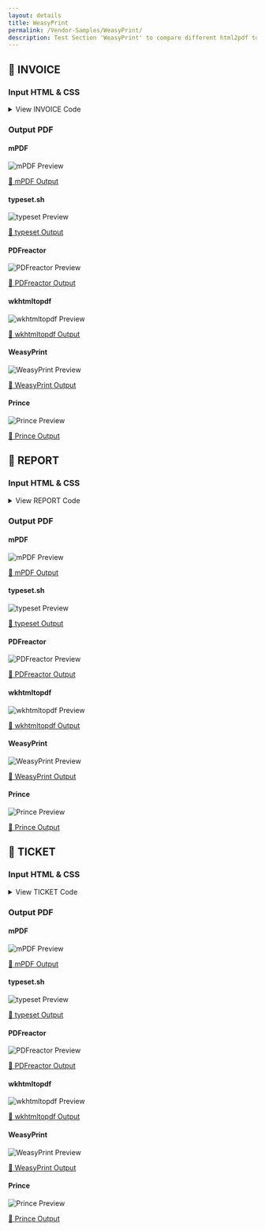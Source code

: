 ```yaml
---
layout: details
title: WeasyPrint
permalink: /Vendor-Samples/WeasyPrint/
description: Test Section 'WeasyPrint' to compare different html2pdf tools.
---
```




## 🔬 INVOICE

### Input HTML & CSS

<details>
    <summary>
        View INVOICE Code
    </summary>
    <pre><code class="hljs xml"><span class="hljs-meta">&lt;!doctype <span class="hljs-meta-keyword">html</span>&gt;</span>
<span class="hljs-comment">&lt;!-- Sample taken from https://github.com/Kozea/WeasyPrint/tree/gh-pages/samples/invoice --&gt;</span>
<span class="hljs-tag">&lt;<span class="hljs-name">html</span>&gt;</span>
  <span class="hljs-tag">&lt;<span class="hljs-name">head</span>&gt;</span>
    <span class="hljs-tag">&lt;<span class="hljs-name">meta</span> <span class="hljs-attr">charset</span>=<span class="hljs-string">"utf-8"</span>&gt;</span>
    <span class="hljs-tag">&lt;<span class="hljs-name">style</span>&gt;</span>
        @charset "UTF-8";
@import url("https://fonts.googleapis.com/css?family=Pacifico|Source+Sans+Pro:400,700");
@page {
  margin: 3cm;
  @bottom-left {
    color: #1ee494;
    font-family: Pacifico;
    content: '♥ Thank you!'; }
  @bottom-right {
    color: #a9a;
    content: 'community@kozea.fr | +33 4 78 84 19 28 | community.kozea.fr';
    font-family: Pacifico;
    font-size: 9pt; } }

html {
  color: #14213d;
  font-family: Source Sans Pro;
  font-size: 11pt;
  line-height: 1.6; }
  html body {
    margin: 0; }
  html h1 {
    color: #1ee494;
    font-family: Pacifico;
    font-size: 40pt;
    margin: 0; }
  html aside {
    display: flex;
    margin: 2em 0 4em; }
    html aside address {
      font-style: normal;
      white-space: pre-line; }
      html aside address#from {
        color: #a9a;
        flex: 1; }
      html aside address#to {
        text-align: right; }
  html dl {
    text-align: right;
    position: absolute;
    right: 0;
    top: 0; }
    html dl dt, html dl dd {
      display: inline;
      margin: 0; }
    html dl dt {
      color: #a9a; }
      html dl dt::before {
        content: '';
        display: block; }
      html dl dt::after {
        content: ':'; }
  html table {
    border-collapse: collapse;
    width: 100%; }
    html table th {
      border-bottom: .2mm solid #a9a;
      color: #a9a;
      font-size: 10pt;
      font-weight: 400;
      padding-bottom: .25cm;
      text-transform: uppercase; }
    html table td {
      padding-top: 7mm; }
      html table td:last-of-type {
        color: #1ee494;
        font-weight: bold;
        text-align: right; }
    html table th, html table td {
      text-align: center; }
      html table th:first-of-type, html table td:first-of-type {
        text-align: left; }
      html table th:last-of-type, html table td:last-of-type {
        text-align: right; }
    html table#total {
      background: #f6f6f6;
      border-color: #f6f6f6;
      border-style: solid;
      border-width: 2cm 3cm;
      bottom: 0;
      font-size: 20pt;
      margin: 0 -3cm;
      position: absolute;
      width: 18cm; }
    <span class="hljs-tag">&lt;/<span class="hljs-name">style</span>&gt;</span>
    <span class="hljs-tag">&lt;<span class="hljs-name">title</span>&gt;</span>Invoice<span class="hljs-tag">&lt;/<span class="hljs-name">title</span>&gt;</span>
    <span class="hljs-tag">&lt;<span class="hljs-name">meta</span> <span class="hljs-attr">name</span>=<span class="hljs-string">"description"</span> <span class="hljs-attr">content</span>=<span class="hljs-string">"Invoice demo sample"</span>&gt;</span>
    <span class="hljs-tag">&lt;<span class="hljs-name">meta</span> <span class="hljs-attr">name</span>=<span class="hljs-string">"author"</span> <span class="hljs-attr">content</span>=<span class="hljs-string">"Kozea"</span>&gt;</span>
  <span class="hljs-tag">&lt;/<span class="hljs-name">head</span>&gt;</span>

  <span class="hljs-tag">&lt;<span class="hljs-name">body</span>&gt;</span>
    <span class="hljs-tag">&lt;<span class="hljs-name">h1</span>&gt;</span>Invoice<span class="hljs-tag">&lt;/<span class="hljs-name">h1</span>&gt;</span>

    <span class="hljs-tag">&lt;<span class="hljs-name">aside</span>&gt;</span>
      <span class="hljs-tag">&lt;<span class="hljs-name">address</span> <span class="hljs-attr">id</span>=<span class="hljs-string">"from"</span>&gt;</span>
        Weasyprint [ by Kozea ]
        107 boulevard de Stalingrad
        69100 Villeurbanne City
        France
      <span class="hljs-tag">&lt;/<span class="hljs-name">address</span>&gt;</span>

      <span class="hljs-tag">&lt;<span class="hljs-name">address</span> <span class="hljs-attr">id</span>=<span class="hljs-string">"to"</span>&gt;</span>
        Our awesome developers
        From all around the world
        Earth
      <span class="hljs-tag">&lt;/<span class="hljs-name">address</span>&gt;</span>
    <span class="hljs-tag">&lt;/<span class="hljs-name">aside</span>&gt;</span>

    <span class="hljs-tag">&lt;<span class="hljs-name">dl</span> <span class="hljs-attr">id</span>=<span class="hljs-string">"informations"</span>&gt;</span>
      <span class="hljs-tag">&lt;<span class="hljs-name">dt</span>&gt;</span>Invoice number<span class="hljs-tag">&lt;/<span class="hljs-name">dt</span>&gt;</span>
      <span class="hljs-tag">&lt;<span class="hljs-name">dd</span>&gt;</span>12345<span class="hljs-tag">&lt;/<span class="hljs-name">dd</span>&gt;</span>
      <span class="hljs-tag">&lt;<span class="hljs-name">dt</span>&gt;</span>Date<span class="hljs-tag">&lt;/<span class="hljs-name">dt</span>&gt;</span>
      <span class="hljs-tag">&lt;<span class="hljs-name">dd</span>&gt;</span>March 31, 2018<span class="hljs-tag">&lt;/<span class="hljs-name">dd</span>&gt;</span>
    <span class="hljs-tag">&lt;/<span class="hljs-name">dl</span>&gt;</span>

    <span class="hljs-tag">&lt;<span class="hljs-name">table</span>&gt;</span>
      <span class="hljs-tag">&lt;<span class="hljs-name">thead</span>&gt;</span>
        <span class="hljs-tag">&lt;<span class="hljs-name">th</span>&gt;</span>Description<span class="hljs-tag">&lt;/<span class="hljs-name">th</span>&gt;</span>
        <span class="hljs-tag">&lt;<span class="hljs-name">th</span>&gt;</span>Price<span class="hljs-tag">&lt;/<span class="hljs-name">th</span>&gt;</span>
        <span class="hljs-tag">&lt;<span class="hljs-name">th</span>&gt;</span>Quantity<span class="hljs-tag">&lt;/<span class="hljs-name">th</span>&gt;</span>
        <span class="hljs-tag">&lt;<span class="hljs-name">th</span>&gt;</span>Subtotal<span class="hljs-tag">&lt;/<span class="hljs-name">th</span>&gt;</span>
      <span class="hljs-tag">&lt;/<span class="hljs-name">thead</span>&gt;</span>
      <span class="hljs-tag">&lt;<span class="hljs-name">tbody</span>&gt;</span>
        <span class="hljs-tag">&lt;<span class="hljs-name">tr</span>&gt;</span>
          <span class="hljs-tag">&lt;<span class="hljs-name">td</span>&gt;</span>Website design<span class="hljs-tag">&lt;/<span class="hljs-name">td</span>&gt;</span>
          <span class="hljs-tag">&lt;<span class="hljs-name">td</span>&gt;</span>€34.20<span class="hljs-tag">&lt;/<span class="hljs-name">td</span>&gt;</span>
          <span class="hljs-tag">&lt;<span class="hljs-name">td</span>&gt;</span>100<span class="hljs-tag">&lt;/<span class="hljs-name">td</span>&gt;</span>
          <span class="hljs-tag">&lt;<span class="hljs-name">td</span>&gt;</span>€3,420.00<span class="hljs-tag">&lt;/<span class="hljs-name">td</span>&gt;</span>
        <span class="hljs-tag">&lt;/<span class="hljs-name">tr</span>&gt;</span>
        <span class="hljs-tag">&lt;<span class="hljs-name">tr</span>&gt;</span>
          <span class="hljs-tag">&lt;<span class="hljs-name">td</span>&gt;</span>Website development<span class="hljs-tag">&lt;/<span class="hljs-name">td</span>&gt;</span>
          <span class="hljs-tag">&lt;<span class="hljs-name">td</span>&gt;</span>€45.50<span class="hljs-tag">&lt;/<span class="hljs-name">td</span>&gt;</span>
          <span class="hljs-tag">&lt;<span class="hljs-name">td</span>&gt;</span>100<span class="hljs-tag">&lt;/<span class="hljs-name">td</span>&gt;</span>
          <span class="hljs-tag">&lt;<span class="hljs-name">td</span>&gt;</span>€4,550.00<span class="hljs-tag">&lt;/<span class="hljs-name">td</span>&gt;</span>
        <span class="hljs-tag">&lt;/<span class="hljs-name">tr</span>&gt;</span>
        <span class="hljs-tag">&lt;<span class="hljs-name">tr</span>&gt;</span>
          <span class="hljs-tag">&lt;<span class="hljs-name">td</span>&gt;</span>Website integration<span class="hljs-tag">&lt;/<span class="hljs-name">td</span>&gt;</span>
          <span class="hljs-tag">&lt;<span class="hljs-name">td</span>&gt;</span>€25.75<span class="hljs-tag">&lt;/<span class="hljs-name">td</span>&gt;</span>
          <span class="hljs-tag">&lt;<span class="hljs-name">td</span>&gt;</span>100<span class="hljs-tag">&lt;/<span class="hljs-name">td</span>&gt;</span>
          <span class="hljs-tag">&lt;<span class="hljs-name">td</span>&gt;</span>€2,575.00<span class="hljs-tag">&lt;/<span class="hljs-name">td</span>&gt;</span>
        <span class="hljs-tag">&lt;/<span class="hljs-name">tr</span>&gt;</span>
      <span class="hljs-tag">&lt;/<span class="hljs-name">tbody</span>&gt;</span>
    <span class="hljs-tag">&lt;/<span class="hljs-name">table</span>&gt;</span>

    <span class="hljs-tag">&lt;<span class="hljs-name">table</span> <span class="hljs-attr">id</span>=<span class="hljs-string">"total"</span>&gt;</span>
      <span class="hljs-tag">&lt;<span class="hljs-name">thead</span>&gt;</span>
        <span class="hljs-tag">&lt;<span class="hljs-name">th</span>&gt;</span>Due by<span class="hljs-tag">&lt;/<span class="hljs-name">th</span>&gt;</span>
        <span class="hljs-tag">&lt;<span class="hljs-name">th</span>&gt;</span>Account number<span class="hljs-tag">&lt;/<span class="hljs-name">th</span>&gt;</span>
        <span class="hljs-tag">&lt;<span class="hljs-name">th</span>&gt;</span>Total due<span class="hljs-tag">&lt;/<span class="hljs-name">th</span>&gt;</span>
      <span class="hljs-tag">&lt;/<span class="hljs-name">thead</span>&gt;</span>
      <span class="hljs-tag">&lt;<span class="hljs-name">tbody</span>&gt;</span>
        <span class="hljs-tag">&lt;<span class="hljs-name">tr</span>&gt;</span>
          <span class="hljs-tag">&lt;<span class="hljs-name">td</span>&gt;</span>May 10, 2018<span class="hljs-tag">&lt;/<span class="hljs-name">td</span>&gt;</span>
          <span class="hljs-tag">&lt;<span class="hljs-name">td</span>&gt;</span>132 456 789 012<span class="hljs-tag">&lt;/<span class="hljs-name">td</span>&gt;</span>
          <span class="hljs-tag">&lt;<span class="hljs-name">td</span>&gt;</span>€10,545.00<span class="hljs-tag">&lt;/<span class="hljs-name">td</span>&gt;</span>
        <span class="hljs-tag">&lt;/<span class="hljs-name">tr</span>&gt;</span>
      <span class="hljs-tag">&lt;/<span class="hljs-name">tbody</span>&gt;</span>
    <span class="hljs-tag">&lt;/<span class="hljs-name">table</span>&gt;</span>
  <span class="hljs-tag">&lt;/<span class="hljs-name">body</span>&gt;</span>
<span class="hljs-tag">&lt;/<span class="hljs-name">html</span>&gt;</span></code></pre>
    <p>
        <a href="https://raw.githubusercontent.com/azettl/compare.html2pdf.tools/master//html/Vendor%20Samples/WeasyPrint/invoice.html" target="_blank" rel="noopener">📄 Get Input HTML on GitHub</a>
    </p>
</details>

### Output PDF

<div class="details-boxes">
    <div>
        <h4>mPDF</h4>
        <img src="/{{ page.path }}/../mpdf__html_Vendor_Samples_WeasyPrint_invoice.html.png" alt="mPDF Preview" />
        <p>
            <a href="/{{ page.path }}/../mpdf__html_Vendor_Samples_WeasyPrint_invoice.html.pdf" target="_blank">📕 mPDF Output</a>
        </p>
    </div>
    <div>
        <h4>typeset.sh</h4>
        <img src="/{{ page.path }}/../typeset__html_Vendor_Samples_WeasyPrint_invoice.html.png" alt="typeset Preview" />
        <p>
            <a href="/{{ page.path }}/../typeset__html_Vendor_Samples_WeasyPrint_invoice.html.pdf" target="_blank">📕 typeset Output</a>
        </p>
    </div>
    <div>
        <h4>PDFreactor</h4>
        <img src="/{{ page.path }}/../pdfreactor__html_Vendor_Samples_WeasyPrint_invoice.html.png" alt="PDFreactor Preview" />
        <p>
            <a href="/{{ page.path }}/../pdfreactor__html_Vendor_Samples_WeasyPrint_invoice.html.pdf" target="_blank">📕 PDFreactor Output</a>
        </p>
    </div>
    <div>
        <h4>wkhtmltopdf</h4>
        <img src="/{{ page.path }}/../wkhtmltopdf__html_Vendor_Samples_WeasyPrint_invoice.html.png" alt="wkhtmltopdf Preview" />
        <p>
            <a href="/{{ page.path }}/../wkhtmltopdf__html_Vendor_Samples_WeasyPrint_invoice.html.pdf" target="_blank">📕 wkhtmltopdf Output</a>
        </p>
    </div>
    <div>
        <h4>WeasyPrint</h4>
        <img src="/{{ page.path }}/../weasyprint__html_Vendor_Samples_WeasyPrint_invoice.html.png" alt="WeasyPrint Preview" />
        <p>
            <a href="/{{ page.path }}/../weasyprint__html_Vendor_Samples_WeasyPrint_invoice.html.pdf" target="_blank">📕 WeasyPrint Output</a>
        </p>
    </div>
    <div>
        <h4>Prince</h4>
        <img src="/{{ page.path }}/../princexml__html_Vendor_Samples_WeasyPrint_invoice.html.png" alt="Prince Preview" />
        <p>
            <a href="/{{ page.path }}/../princexml__html_Vendor_Samples_WeasyPrint_invoice.html.pdf" target="_blank">📕 Prince Output</a>
        </p>
    </div>
</div>

## 🔬 REPORT

### Input HTML & CSS

<details>
    <summary>
        View REPORT Code
    </summary>
    <pre><code class="hljs xml"><span class="hljs-meta">&lt;!doctype <span class="hljs-meta-keyword">html</span>&gt;</span>
<span class="hljs-comment">&lt;!-- Sample taken from https://github.com/Kozea/WeasyPrint/tree/gh-pages/samples/report --&gt;</span>
<span class="hljs-tag">&lt;<span class="hljs-name">html</span>&gt;</span>
  <span class="hljs-tag">&lt;<span class="hljs-name">head</span>&gt;</span>
    <span class="hljs-tag">&lt;<span class="hljs-name">meta</span> <span class="hljs-attr">charset</span>=<span class="hljs-string">"utf-8"</span>&gt;</span>
    <span class="hljs-tag">&lt;<span class="hljs-name">style</span>&gt;</span>@charset "UTF-8";
        @font-face {
          font-family: Fira Sans;
          font-weight: 400;
          src: url(FiraSans-Regular.otf); }
        
        @font-face {
          font-family: Fira Sans;
          font-style: italic;
          font-weight: 400;
          src: url(FiraSans-Italic.otf); }
        
        @font-face {
          font-family: Fira Sans;
          font-weight: 300;
          src: url(FiraSans-Light.otf); }
        
        @font-face {
          font-family: Fira Sans;
          font-style: italic;
          font-weight: 300;
          src: url(FiraSans-LightItalic.otf); }
        
        @font-face {
          font-family: Fira Sans;
          font-weight: bold;
          src: url(FiraSans-Bold.otf); }
        
        @page {
          @top-left {
            background: #fbc847;
            content: counter(page);
            height: 1cm;
            text-align: center;
            width: 1cm; }
          @top-center {
            background: #fbc847;
            content: '';
            display: block;
            height: .05cm;
            opacity: .5;
            width: 100%; }
          @top-right {
            content: string(heading);
            font-size: 9pt;
            height: 1cm;
            vertical-align: middle;
            width: 100%; } }
        
        @page :blank {
          @top-left {
            background: none;
            content: ''; }
          @top-center {
            content: none; }
          @top-right {
            content: none; } }
        
        @page no-chapter {
          @top-left {
            background: none;
            content: none; }
          @top-center {
            content: none; }
          @top-right {
            content: none; } }
        
        @page :first {
          background: url(report-cover.jpg) no-repeat center;
          background-size: cover;
          margin: 0; }
        
        @page chapter {
          background: #fbc847;
          margin: 0;
          @top-left {
            content: none; }
          @top-center {
            content: none; }
          @top-right {
            content: none; } }
        
        html {
          color: #393939;
          font-family: Fira Sans;
          font-size: 11pt;
          font-weight: 300;
          line-height: 1.5; }
          html body h1 {
            color: #fbc847;
            font-size: 38pt;
            margin: 5cm 2cm 0 2cm;
            page: no-chapter;
            width: 100%; }
          html body h2, html body h3, html body h4 {
            color: black;
            font-weight: 400; }
          html body h2 {
            break-before: always;
            font-size: 28pt;
            string-set: heading content(); }
          html body h3 {
            font-weight: 300;
            font-size: 15pt; }
          html body h4 {
            font-size: 13pt; }
          html body article#cover {
            align-content: space-between;
            display: flex;
            flex-wrap: wrap;
            height: 297mm; }
            html body article#cover address {
              background: #fbc847;
              flex: 1 50%;
              margin: 0 -2cm;
              padding: 1cm 0;
              white-space: pre-wrap; }
              html body article#cover address:first-of-type {
                padding-left: 3cm; }
          html body article#contents {
            break-before: right;
            break-after: left;
            page: no-chapter; }
            html body article#contents h2 {
              font-size: 20pt;
              font-weight: 400;
              margin-bottom: 3cm; }
            html body article#contents h3 {
              font-weight: 500;
              margin: 3em 0 1em; }
              html body article#contents h3::before {
                background: #fbc847;
                content: '';
                display: block;
                height: .08cm;
                margin-bottom: .25cm;
                width: 2cm; }
            html body article#contents ul {
              list-style: none;
              padding-left: 0; }
              html body article#contents ul li {
                border-top: .25pt solid #c1c1c1;
                margin: .25cm 0;
                padding-top: .25cm; }
                html body article#contents ul li::before {
                  color: #fbc847;
                  content: '• ';
                  font-size: 40pt;
                  line-height: 16pt;
                  vertical-align: bottom; }
                html body article#contents ul li a {
                  color: inherit;
                  text-decoration: inherit; }
                  html body article#contents ul li a::before {
                    content: target-text(attr(href)); }
                  html body article#contents ul li a::after {
                    color: #fbc847;
                    content: target-counter(attr(href), page);
                    float: right; }
          html body article#columns section {
            columns: 2;
            column-gap: 1cm;
            padding-top: 1cm; }
            html body article#columns section p {
              text-align: justify; }
              html body article#columns section p:first-of-type {
                font-weight: 700; }
          html body article#competences h3 {
            background: #fbc847;
            margin: 0 -3cm 1cm;
            padding: 1cm 1cm 1cm 3cm;
            width: 21cm; }
          html body article#competences section {
            padding: .5cm 0; }
            html body article#competences section#table-content::before {
              background: url(table-content.svg) no-repeat center #fbc847;
              background-size: 50%;
              content: '';
              display: inline-block;
              float: left;
              height: 2cm;
              margin-right: .5cm;
              vertical-align: middle;
              width: 2cm; }
            html body article#competences section#heading::before {
              background: url(heading.svg) no-repeat center #fbc847;
              background-size: 50%;
              content: '';
              display: inline-block;
              float: left;
              height: 2cm;
              margin-right: .5cm;
              vertical-align: middle;
              width: 2cm; }
            html body article#competences section#multi-columns::before {
              background: url(multi-columns.svg) no-repeat center #fbc847;
              background-size: 50%;
              content: '';
              display: inline-block;
              float: left;
              height: 2cm;
              margin-right: .5cm;
              vertical-align: middle;
              width: 2cm; }
            html body article#competences section#internal-links::before {
              background: url(internal-links.svg) no-repeat center #fbc847;
              background-size: 50%;
              content: '';
              display: inline-block;
              float: left;
              height: 2cm;
              margin-right: .5cm;
              vertical-align: middle;
              width: 2cm; }
            html body article#competences section#style::before {
              background: url(style.svg) no-repeat center #fbc847;
              background-size: 50%;
              content: '';
              display: inline-block;
              float: left;
              height: 2cm;
              margin-right: .5cm;
              vertical-align: middle;
              width: 2cm; }
            html body article#competences section h4 {
              margin: 0; }
            html body article#competences section p {
              margin-top: 0; }
          html body article#offers {
            display: flex;
            flex-wrap: wrap;
            justify-content: space-between; }
            html body article#offers h2, html body article#offers h3 {
              width: 100%; }
            html body article#offers section {
              width: 30%; }
              html body article#offers section h4 {
                margin-bottom: 0; }
              html body article#offers section ul {
                list-style: none;
                margin: 0;
                padding-left: 0; }
                html body article#offers section ul li:not(:last-of-type) {
                  margin: .5cm 0; }
              html body article#offers section p {
                background: #fbc847;
                display: block;
                font-size: 15pt;
                font-weight: 700;
                margin-bottom: 0;
                padding: .25cm 0;
                text-align: center; }
          html body article#chapter {
            align-items: center;
            display: flex;
            height: 297mm;
            justify-content: center;
            page: chapter; }
          html body article#typography section {
            display: flex;
            flex-wrap: wrap;
            margin: 1cm 0; }
            html body article#typography section h4 {
              border-top: 1pt solid;
              flex: 1 25%;
              margin: 0; }
            html body article#typography section h4 + * {
              flex: 1 75%;
              margin: 0;
              padding-left: .5cm; }
            html body article#typography section p {
              text-align: justify; }
            html body article#typography section ul {
              line-height: 2;
              list-style: none; }
            html body article#typography section#small-caps p {
              font-variant: small-caps; }
            html body article#typography section#ligatures dl {
              display: flex;
              flex-wrap: wrap; }
              html body article#typography section#ligatures dl dt {
                font-weight: 400;
                width: 30%; }
              html body article#typography section#ligatures dl dd {
                flex: 1 70%;
                margin: 0;
                padding: 0; }
            html body article#typography section#ligatures .none {
              font-variant-ligatures: none; }
            html body article#typography section#ligatures .common {
              font-variant-ligatures: common-ligatures; }
            html body article#typography section#ligatures .discretionary {
              font-variant-ligatures: discretionary-ligatures; }
            html body article#typography section#ligatures .contextual {
              font-variant-ligatures: contextual; }
            html body article#typography section#numbers dl {
              display: flex;
              flex-wrap: wrap; }
              html body article#typography section#numbers dl dt {
                font-weight: 400;
                width: 30%; }
              html body article#typography section#numbers dl dd {
                flex: 1 70%;
                margin: 0;
                padding: 0; }
            html body article#typography section#numbers #fractions {
              font-variant-numeric: diagonal-fractions; }
            html body article#typography section#numbers #ordinals {
              font-variant-numeric: ordinal; }
            html body article#typography section#numbers #slashed {
              font-variant-numeric: slashed-zero; }
            html body article#typography section#numbers #super {
              font-variant-position: super; }
            html body article#typography section#numbers #sub {
              font-variant-position: sub; }
            html body article#typography section#figures dl {
              columns: 4; }
              html body article#typography section#figures dl dt {
                font-weight: 400; }
              html body article#typography section#figures dl dd {
                display: flex;
                margin: 0;
                padding: 0; }
                html body article#typography section#figures dl dd ul {
                  padding: 0 1em 0 0; }
            html body article#typography section#figures #oldstyle {
              font-variant-numeric: oldstyle-nums; }
            html body article#typography section#figures #tabular {
              font-variant-numeric: tabular-nums; }
            html body article#typography section#figures #old-tabular {
              font-variant-numeric: oldstyle-nums tabular-nums; }<span class="hljs-tag">&lt;/<span class="hljs-name">style</span>&gt;</span>
    <span class="hljs-tag">&lt;<span class="hljs-name">title</span>&gt;</span>Report<span class="hljs-tag">&lt;/<span class="hljs-name">title</span>&gt;</span>
    <span class="hljs-tag">&lt;<span class="hljs-name">meta</span> <span class="hljs-attr">name</span>=<span class="hljs-string">"description"</span> <span class="hljs-attr">content</span>=<span class="hljs-string">"Report example"</span>&gt;</span>
  <span class="hljs-tag">&lt;/<span class="hljs-name">head</span>&gt;</span>

  <span class="hljs-tag">&lt;<span class="hljs-name">body</span>&gt;</span>
    <span class="hljs-tag">&lt;<span class="hljs-name">article</span> <span class="hljs-attr">id</span>=<span class="hljs-string">"cover"</span>&gt;</span>
      <span class="hljs-tag">&lt;<span class="hljs-name">h1</span>&gt;</span>Report example<span class="hljs-tag">&lt;/<span class="hljs-name">h1</span>&gt;</span>
      <span class="hljs-tag">&lt;<span class="hljs-name">address</span>&gt;</span>
        WeasyPrint Company
        Boulevard Stalingrad
        Villeurbanne City France
      <span class="hljs-tag">&lt;/<span class="hljs-name">address</span>&gt;</span>
      <span class="hljs-tag">&lt;<span class="hljs-name">address</span>&gt;</span>
        community@kozea.fr
        +33 4 78 84 19 28
        https://community.kozea.fr
      <span class="hljs-tag">&lt;/<span class="hljs-name">address</span>&gt;</span>
    <span class="hljs-tag">&lt;/<span class="hljs-name">article</span>&gt;</span>

    <span class="hljs-tag">&lt;<span class="hljs-name">article</span> <span class="hljs-attr">id</span>=<span class="hljs-string">"contents"</span>&gt;</span>
      <span class="hljs-tag">&lt;<span class="hljs-name">h2</span>&gt;</span>Table of contents<span class="hljs-tag">&lt;/<span class="hljs-name">h2</span>&gt;</span>
      <span class="hljs-tag">&lt;<span class="hljs-name">h3</span>&gt;</span>Part one<span class="hljs-tag">&lt;/<span class="hljs-name">h3</span>&gt;</span>
      <span class="hljs-tag">&lt;<span class="hljs-name">ul</span>&gt;</span>
        <span class="hljs-tag">&lt;<span class="hljs-name">li</span>&gt;</span><span class="hljs-tag">&lt;<span class="hljs-name">a</span> <span class="hljs-attr">href</span>=<span class="hljs-string">"#columns-title"</span>&gt;</span><span class="hljs-tag">&lt;/<span class="hljs-name">a</span>&gt;</span><span class="hljs-tag">&lt;/<span class="hljs-name">li</span>&gt;</span>
        <span class="hljs-tag">&lt;<span class="hljs-name">li</span>&gt;</span><span class="hljs-tag">&lt;<span class="hljs-name">a</span> <span class="hljs-attr">href</span>=<span class="hljs-string">"#competences-title"</span>&gt;</span><span class="hljs-tag">&lt;/<span class="hljs-name">a</span>&gt;</span><span class="hljs-tag">&lt;/<span class="hljs-name">li</span>&gt;</span>
      <span class="hljs-tag">&lt;/<span class="hljs-name">ul</span>&gt;</span>

      <span class="hljs-tag">&lt;<span class="hljs-name">h3</span>&gt;</span>Part two<span class="hljs-tag">&lt;/<span class="hljs-name">h3</span>&gt;</span>
      <span class="hljs-tag">&lt;<span class="hljs-name">ul</span>&gt;</span>
        <span class="hljs-tag">&lt;<span class="hljs-name">li</span>&gt;</span><span class="hljs-tag">&lt;<span class="hljs-name">a</span> <span class="hljs-attr">href</span>=<span class="hljs-string">"#offers-title"</span>&gt;</span><span class="hljs-tag">&lt;/<span class="hljs-name">a</span>&gt;</span><span class="hljs-tag">&lt;/<span class="hljs-name">li</span>&gt;</span>
        <span class="hljs-tag">&lt;<span class="hljs-name">li</span>&gt;</span><span class="hljs-tag">&lt;<span class="hljs-name">a</span> <span class="hljs-attr">href</span>=<span class="hljs-string">"#chapter-title"</span>&gt;</span><span class="hljs-tag">&lt;/<span class="hljs-name">a</span>&gt;</span><span class="hljs-tag">&lt;/<span class="hljs-name">li</span>&gt;</span>
        <span class="hljs-tag">&lt;<span class="hljs-name">li</span>&gt;</span><span class="hljs-tag">&lt;<span class="hljs-name">a</span> <span class="hljs-attr">href</span>=<span class="hljs-string">"#typography-title"</span>&gt;</span><span class="hljs-tag">&lt;/<span class="hljs-name">a</span>&gt;</span><span class="hljs-tag">&lt;/<span class="hljs-name">li</span>&gt;</span>
      <span class="hljs-tag">&lt;/<span class="hljs-name">ul</span>&gt;</span>
    <span class="hljs-tag">&lt;/<span class="hljs-name">article</span>&gt;</span>

    <span class="hljs-tag">&lt;<span class="hljs-name">article</span> <span class="hljs-attr">id</span>=<span class="hljs-string">"columns"</span>&gt;</span>
      <span class="hljs-tag">&lt;<span class="hljs-name">h2</span> <span class="hljs-attr">id</span>=<span class="hljs-string">"columns-title"</span>&gt;</span>Big title on left page, with text on columns<span class="hljs-tag">&lt;/<span class="hljs-name">h2</span>&gt;</span>

      <span class="hljs-tag">&lt;<span class="hljs-name">h3</span>&gt;</span>This is a little subtitle, here to explain what we are talking about<span class="hljs-tag">&lt;/<span class="hljs-name">h3</span>&gt;</span>

      <span class="hljs-tag">&lt;<span class="hljs-name">section</span>&gt;</span>
        <span class="hljs-tag">&lt;<span class="hljs-name">p</span>&gt;</span>
          Lorem ipsum dolor sit amet, consectetur adipiscing elit. Aliquam volutpat faucibus vestibulum.
          Mauris varius orci quam. Nam dui mauris, dictum at elementum at, mollis pulvinar est.
          Nunc lobortis pharetra erat, id rutrum lorem malesuada in.
        <span class="hljs-tag">&lt;/<span class="hljs-name">p</span>&gt;</span>
        <span class="hljs-tag">&lt;<span class="hljs-name">p</span>&gt;</span>
          Phasellus id nisl nec arcu tempor ultricies non id tortor. Mauris ex nibh, viverra vitae nisi eget, placerat pharetra est.
          Lorem ipsum dolor sit amet, consectetur adipiscing elit. Sed id maximus diam. Cras molestie nisl vitae iaculis convallis.
          Vivamus molestie vitae nisl sed interdum. Nunc aliquam massa rhoncus finibus convallis.
          Vivamus sed vulputate risus. Nunc dignissim magna velit, quis lobortis ex volutpat eget.
          Proin dictum mauris condimentum consequat faucibus.
        <span class="hljs-tag">&lt;/<span class="hljs-name">p</span>&gt;</span>
        <span class="hljs-tag">&lt;<span class="hljs-name">p</span>&gt;</span>
          Duis maximus mauris ac purus eleifend, sit amet blandit nulla lacinia.
          Maecenas massa dolor, suscipit at erat eget, maximus dignissim dolor. Praesent consectetur maximus libero, eu facilisis ligula finibus et.
          Cras rhoncus eros sit amet lorem auctor, a efficitur leo tincidunt. Sed viverra interdum odio, eget pulvinar tortor blandit lacinia.
          Praesent consequat congue commodo. Phasellus eu massa feugiat, imperdiet nisi a, sagittis ipsum.
        <span class="hljs-tag">&lt;/<span class="hljs-name">p</span>&gt;</span>
        <span class="hljs-tag">&lt;<span class="hljs-name">p</span>&gt;</span>
          Suspendisse et gravida nunc. Quisque at felis nisl. Nam eget efficitur nunc.
          Vivamus fermentum imperdiet massa, porttitor elementum mauris faucibus scelerisque.
          Pellentesque ut metus tortor. Fusce vulputate ex at turpis consectetur, in vestibulum odio placerat.
          Suspendisse tempor sapien rutrum, cursus sem a, tincidunt odio. Sed in consequat augue.
          Proin finibus felis neque, ac hendrerit lorem consequat nec.
        <span class="hljs-tag">&lt;/<span class="hljs-name">p</span>&gt;</span>
        <span class="hljs-tag">&lt;<span class="hljs-name">p</span>&gt;</span>
          Orci varius natoque penatibus et magnis dis parturient montes, nascetur ridiculus mus. Fusce quam mi, dapibus et augue sit amet, porttitor volutpat orci.
          Vestibulum ac ligula at justo placerat pulvinar vel non velit. Duis vel iaculis nibh, non tristique lectus.
          Phasellus vel ex bibendum, accumsan tellus a, commodo nisi.
        <span class="hljs-tag">&lt;/<span class="hljs-name">p</span>&gt;</span>
        <span class="hljs-tag">&lt;<span class="hljs-name">p</span>&gt;</span>
          Mauris tincidunt dolor ligula, et egestas lectus rutrum consectetur. Donec ac ex mollis, vestibulum libero in, convallis risus.
        <span class="hljs-tag">&lt;/<span class="hljs-name">p</span>&gt;</span>
      <span class="hljs-tag">&lt;/<span class="hljs-name">section</span>&gt;</span>
    <span class="hljs-tag">&lt;/<span class="hljs-name">article</span>&gt;</span>

    <span class="hljs-tag">&lt;<span class="hljs-name">article</span> <span class="hljs-attr">id</span>=<span class="hljs-string">"competences"</span>&gt;</span>
      <span class="hljs-tag">&lt;<span class="hljs-name">h2</span> <span class="hljs-attr">id</span>=<span class="hljs-string">"competences-title"</span>&gt;</span>This is another big title, on a page full of work presentation<span class="hljs-tag">&lt;/<span class="hljs-name">h2</span>&gt;</span>

      <span class="hljs-tag">&lt;<span class="hljs-name">h3</span>&gt;</span>We present you some of WeasyPrint's features.<span class="hljs-tag">&lt;/<span class="hljs-name">h3</span>&gt;</span>

      <span class="hljs-tag">&lt;<span class="hljs-name">section</span> <span class="hljs-attr">id</span>=<span class="hljs-string">"table-content"</span>&gt;</span>
        <span class="hljs-tag">&lt;<span class="hljs-name">h4</span>&gt;</span>Table of contents<span class="hljs-tag">&lt;/<span class="hljs-name">h4</span>&gt;</span>
        <span class="hljs-tag">&lt;<span class="hljs-name">p</span>&gt;</span>
          Lorem ipsum dolor sit amet, consectetur adipiscing elit. Morbi mi ante, tincidunt quis vehicula
          sed, vehicula sed augue. Cras eget ante turpis.
        <span class="hljs-tag">&lt;/<span class="hljs-name">p</span>&gt;</span>
      <span class="hljs-tag">&lt;/<span class="hljs-name">section</span>&gt;</span>

      <span class="hljs-tag">&lt;<span class="hljs-name">section</span> <span class="hljs-attr">id</span>=<span class="hljs-string">"heading"</span>&gt;</span>
        <span class="hljs-tag">&lt;<span class="hljs-name">h4</span>&gt;</span>Heading titles and page counters<span class="hljs-tag">&lt;/<span class="hljs-name">h4</span>&gt;</span>
        <span class="hljs-tag">&lt;<span class="hljs-name">p</span>&gt;</span>
          Lorem ipsum dolor sit amet, consectetur adipiscing elit. Morbi mi ante, tincidunt quis vehicula
          sed, vehicula sed augue. Cras eget ante turpis.
        <span class="hljs-tag">&lt;/<span class="hljs-name">p</span>&gt;</span>
      <span class="hljs-tag">&lt;/<span class="hljs-name">section</span>&gt;</span>

      <span class="hljs-tag">&lt;<span class="hljs-name">section</span> <span class="hljs-attr">id</span>=<span class="hljs-string">"multi-columns"</span>&gt;</span>
        <span class="hljs-tag">&lt;<span class="hljs-name">h4</span>&gt;</span>Multi-column text<span class="hljs-tag">&lt;/<span class="hljs-name">h4</span>&gt;</span>
        <span class="hljs-tag">&lt;<span class="hljs-name">p</span>&gt;</span>
          Lorem ipsum dolor sit amet, consectetur adipiscing elit. Morbi mi ante, tincidunt quis vehicula
          sed, vehicula sed augue. Cras eget ante turpis.
        <span class="hljs-tag">&lt;/<span class="hljs-name">p</span>&gt;</span>
      <span class="hljs-tag">&lt;/<span class="hljs-name">section</span>&gt;</span>

      <span class="hljs-tag">&lt;<span class="hljs-name">section</span> <span class="hljs-attr">id</span>=<span class="hljs-string">"internal-links"</span>&gt;</span>
        <span class="hljs-tag">&lt;<span class="hljs-name">h4</span>&gt;</span>Internal links<span class="hljs-tag">&lt;/<span class="hljs-name">h4</span>&gt;</span>
        <span class="hljs-tag">&lt;<span class="hljs-name">p</span>&gt;</span>
          Lorem ipsum dolor sit amet, consectetur adipiscing elit. Morbi mi ante, tincidunt quis vehicula
          sed, vehicula sed augue. Cras eget ante turpis.
        <span class="hljs-tag">&lt;/<span class="hljs-name">p</span>&gt;</span>
      <span class="hljs-tag">&lt;/<span class="hljs-name">section</span>&gt;</span>

      <span class="hljs-tag">&lt;<span class="hljs-name">section</span> <span class="hljs-attr">id</span>=<span class="hljs-string">"style"</span>&gt;</span>
        <span class="hljs-tag">&lt;<span class="hljs-name">h4</span>&gt;</span>Different page types<span class="hljs-tag">&lt;/<span class="hljs-name">h4</span>&gt;</span>
        <span class="hljs-tag">&lt;<span class="hljs-name">p</span>&gt;</span>
          Lorem ipsum dolor sit amet, consectetur adipiscing elit. Morbi mi ante, tincidunt quis vehicula
          sed, vehicula sed augue. Cras eget ante turpis.
        <span class="hljs-tag">&lt;/<span class="hljs-name">p</span>&gt;</span>
      <span class="hljs-tag">&lt;/<span class="hljs-name">section</span>&gt;</span>
    <span class="hljs-tag">&lt;/<span class="hljs-name">article</span>&gt;</span>

    <span class="hljs-tag">&lt;<span class="hljs-name">article</span> <span class="hljs-attr">id</span>=<span class="hljs-string">"offers"</span>&gt;</span>
      <span class="hljs-tag">&lt;<span class="hljs-name">h2</span> <span class="hljs-attr">id</span>=<span class="hljs-string">"offers-title"</span>&gt;</span>Big title on the first right page<span class="hljs-tag">&lt;/<span class="hljs-name">h2</span>&gt;</span>

      <span class="hljs-tag">&lt;<span class="hljs-name">section</span>&gt;</span>
        <span class="hljs-tag">&lt;<span class="hljs-name">h4</span>&gt;</span>Offer #1<span class="hljs-tag">&lt;/<span class="hljs-name">h4</span>&gt;</span>
        <span class="hljs-tag">&lt;<span class="hljs-name">p</span>&gt;</span>€135<span class="hljs-tag">&lt;/<span class="hljs-name">p</span>&gt;</span>
        <span class="hljs-tag">&lt;<span class="hljs-name">ul</span>&gt;</span>
          <span class="hljs-tag">&lt;<span class="hljs-name">li</span>&gt;</span>Lorem ipsum dolor sit amet.<span class="hljs-tag">&lt;/<span class="hljs-name">li</span>&gt;</span>
          <span class="hljs-tag">&lt;<span class="hljs-name">li</span>&gt;</span>Nullam at diam eget urna consequat.<span class="hljs-tag">&lt;/<span class="hljs-name">li</span>&gt;</span>
          <span class="hljs-tag">&lt;<span class="hljs-name">li</span>&gt;</span>Sed fringilla quam at augue semper aliquam.<span class="hljs-tag">&lt;/<span class="hljs-name">li</span>&gt;</span>
          <span class="hljs-tag">&lt;<span class="hljs-name">li</span>&gt;</span>Cras nec lacus eu turpis finibus vulputate.<span class="hljs-tag">&lt;/<span class="hljs-name">li</span>&gt;</span>
        <span class="hljs-tag">&lt;/<span class="hljs-name">ul</span>&gt;</span>
      <span class="hljs-tag">&lt;/<span class="hljs-name">section</span>&gt;</span>

      <span class="hljs-tag">&lt;<span class="hljs-name">section</span>&gt;</span>
        <span class="hljs-tag">&lt;<span class="hljs-name">h4</span>&gt;</span>Offer #2<span class="hljs-tag">&lt;/<span class="hljs-name">h4</span>&gt;</span>
        <span class="hljs-tag">&lt;<span class="hljs-name">p</span>&gt;</span>€175<span class="hljs-tag">&lt;/<span class="hljs-name">p</span>&gt;</span>
        <span class="hljs-tag">&lt;<span class="hljs-name">ul</span>&gt;</span>
          <span class="hljs-tag">&lt;<span class="hljs-name">li</span>&gt;</span>Lorem ipsum dolor sit amet.<span class="hljs-tag">&lt;/<span class="hljs-name">li</span>&gt;</span>
          <span class="hljs-tag">&lt;<span class="hljs-name">li</span>&gt;</span>Nullam at diam eget urna consequat.<span class="hljs-tag">&lt;/<span class="hljs-name">li</span>&gt;</span>
          <span class="hljs-tag">&lt;<span class="hljs-name">li</span>&gt;</span>Sed fringilla quam at augue semper aliquam.<span class="hljs-tag">&lt;/<span class="hljs-name">li</span>&gt;</span>
          <span class="hljs-tag">&lt;<span class="hljs-name">li</span>&gt;</span>Mauris viverra nulla vel semper mollis.<span class="hljs-tag">&lt;/<span class="hljs-name">li</span>&gt;</span>
          <span class="hljs-tag">&lt;<span class="hljs-name">li</span>&gt;</span>Nulla quis massa eu urna suscipit vehicula.<span class="hljs-tag">&lt;/<span class="hljs-name">li</span>&gt;</span>
          <span class="hljs-tag">&lt;<span class="hljs-name">li</span>&gt;</span>Curabitur a odio id risus pharetra iaculis.<span class="hljs-tag">&lt;/<span class="hljs-name">li</span>&gt;</span>
        <span class="hljs-tag">&lt;/<span class="hljs-name">ul</span>&gt;</span>
      <span class="hljs-tag">&lt;/<span class="hljs-name">section</span>&gt;</span>

      <span class="hljs-tag">&lt;<span class="hljs-name">section</span>&gt;</span>
        <span class="hljs-tag">&lt;<span class="hljs-name">h4</span>&gt;</span>Offer #3<span class="hljs-tag">&lt;/<span class="hljs-name">h4</span>&gt;</span>
        <span class="hljs-tag">&lt;<span class="hljs-name">p</span>&gt;</span>€200<span class="hljs-tag">&lt;/<span class="hljs-name">p</span>&gt;</span>
        <span class="hljs-tag">&lt;<span class="hljs-name">ul</span>&gt;</span>
          <span class="hljs-tag">&lt;<span class="hljs-name">li</span>&gt;</span>Lorem ipsum dolor sit amet.<span class="hljs-tag">&lt;/<span class="hljs-name">li</span>&gt;</span>
          <span class="hljs-tag">&lt;<span class="hljs-name">li</span>&gt;</span>Nullam at diam eget urna consequat.<span class="hljs-tag">&lt;/<span class="hljs-name">li</span>&gt;</span>
          <span class="hljs-tag">&lt;<span class="hljs-name">li</span>&gt;</span>Sed fringilla quam at augue semper aliquam.<span class="hljs-tag">&lt;/<span class="hljs-name">li</span>&gt;</span>
          <span class="hljs-tag">&lt;<span class="hljs-name">li</span>&gt;</span>Mauris viverra nulla vel semper mollis.<span class="hljs-tag">&lt;/<span class="hljs-name">li</span>&gt;</span>
          <span class="hljs-tag">&lt;<span class="hljs-name">li</span>&gt;</span>Cras nec lacus eu turpis finibus vulputate.<span class="hljs-tag">&lt;/<span class="hljs-name">li</span>&gt;</span>
          <span class="hljs-tag">&lt;<span class="hljs-name">li</span>&gt;</span>Nulla quis massa eu urna suscipit vehicula.<span class="hljs-tag">&lt;/<span class="hljs-name">li</span>&gt;</span>
          <span class="hljs-tag">&lt;<span class="hljs-name">li</span>&gt;</span>Curabitur a odio id risus pharetra iaculis.<span class="hljs-tag">&lt;/<span class="hljs-name">li</span>&gt;</span>
          <span class="hljs-tag">&lt;<span class="hljs-name">li</span>&gt;</span>Mauris viverra nulla vel semper mollis.<span class="hljs-tag">&lt;/<span class="hljs-name">li</span>&gt;</span>
          <span class="hljs-tag">&lt;<span class="hljs-name">li</span>&gt;</span>Lorem ipsum dolor sit amet, consectetur adipiscing elit.<span class="hljs-tag">&lt;/<span class="hljs-name">li</span>&gt;</span>
        <span class="hljs-tag">&lt;/<span class="hljs-name">ul</span>&gt;</span>
      <span class="hljs-tag">&lt;/<span class="hljs-name">section</span>&gt;</span>
    <span class="hljs-tag">&lt;/<span class="hljs-name">article</span>&gt;</span>

    <span class="hljs-tag">&lt;<span class="hljs-name">article</span> <span class="hljs-attr">id</span>=<span class="hljs-string">"chapter"</span>&gt;</span>
      <span class="hljs-tag">&lt;<span class="hljs-name">h2</span> <span class="hljs-attr">id</span>=<span class="hljs-string">"chapter-title"</span>&gt;</span>This is a chapter of a new section<span class="hljs-tag">&lt;/<span class="hljs-name">h2</span>&gt;</span>
    <span class="hljs-tag">&lt;/<span class="hljs-name">article</span>&gt;</span>

    <span class="hljs-tag">&lt;<span class="hljs-name">article</span> <span class="hljs-attr">id</span>=<span class="hljs-string">"typography"</span>&gt;</span>
      <span class="hljs-tag">&lt;<span class="hljs-name">h2</span> <span class="hljs-attr">id</span>=<span class="hljs-string">"typography-title"</span>&gt;</span>About some typography features<span class="hljs-tag">&lt;/<span class="hljs-name">h2</span>&gt;</span>

      <span class="hljs-tag">&lt;<span class="hljs-name">section</span>&gt;</span>
        <span class="hljs-tag">&lt;<span class="hljs-name">h4</span>&gt;</span>Italic and Bold Text<span class="hljs-tag">&lt;/<span class="hljs-name">h4</span>&gt;</span>
        <span class="hljs-tag">&lt;<span class="hljs-name">p</span>&gt;</span>
          Lorem ipsum dolor <span class="hljs-tag">&lt;<span class="hljs-name">em</span>&gt;</span>sit amet, consectetur adipiscing elit.<span class="hljs-tag">&lt;/<span class="hljs-name">em</span>&gt;</span> Ut
          pulvinar dolor <span class="hljs-tag">&lt;<span class="hljs-name">strong</span>&gt;</span>ac orci finibus elementum. Praesent<span class="hljs-tag">&lt;/<span class="hljs-name">strong</span>&gt;</span>
          sit amet ligula turpis.
        <span class="hljs-tag">&lt;/<span class="hljs-name">p</span>&gt;</span>
      <span class="hljs-tag">&lt;/<span class="hljs-name">section</span>&gt;</span>

      <span class="hljs-tag">&lt;<span class="hljs-name">section</span> <span class="hljs-attr">id</span>=<span class="hljs-string">"small-caps"</span>&gt;</span>
        <span class="hljs-tag">&lt;<span class="hljs-name">h4</span>&gt;</span>Small caps text<span class="hljs-tag">&lt;/<span class="hljs-name">h4</span>&gt;</span>
        <span class="hljs-tag">&lt;<span class="hljs-name">p</span>&gt;</span>
          Lorem ipsum dolor sit amet, consectetur adipiscing elit. Ut pulvinar
          dolor ac orci finibus elementum.
        <span class="hljs-tag">&lt;/<span class="hljs-name">p</span>&gt;</span>
      <span class="hljs-tag">&lt;/<span class="hljs-name">section</span>&gt;</span>

      <span class="hljs-tag">&lt;<span class="hljs-name">section</span> <span class="hljs-attr">id</span>=<span class="hljs-string">"ligatures"</span>&gt;</span>
        <span class="hljs-tag">&lt;<span class="hljs-name">h4</span>&gt;</span>Ligatures<span class="hljs-tag">&lt;/<span class="hljs-name">h4</span>&gt;</span>
        <span class="hljs-tag">&lt;<span class="hljs-name">dl</span>&gt;</span>
          <span class="hljs-tag">&lt;<span class="hljs-name">dt</span>&gt;</span>Classical<span class="hljs-tag">&lt;/<span class="hljs-name">dt</span>&gt;</span>
          <span class="hljs-tag">&lt;<span class="hljs-name">dd</span>&gt;</span><span class="hljs-tag">&lt;<span class="hljs-name">span</span> <span class="hljs-attr">class</span>=<span class="hljs-string">"none"</span>&gt;</span>Offer<span class="hljs-tag">&lt;/<span class="hljs-name">span</span>&gt;</span> → <span class="hljs-tag">&lt;<span class="hljs-name">span</span> <span class="hljs-attr">class</span>=<span class="hljs-string">"common"</span>&gt;</span>Offer<span class="hljs-tag">&lt;/<span class="hljs-name">span</span>&gt;</span><span class="hljs-tag">&lt;/<span class="hljs-name">dd</span>&gt;</span>
          <span class="hljs-tag">&lt;<span class="hljs-name">dt</span>&gt;</span>Discretionary<span class="hljs-tag">&lt;/<span class="hljs-name">dt</span>&gt;</span>
          <span class="hljs-tag">&lt;<span class="hljs-name">dd</span>&gt;</span><span class="hljs-tag">&lt;<span class="hljs-name">span</span> <span class="hljs-attr">class</span>=<span class="hljs-string">"none"</span>&gt;</span>Often<span class="hljs-tag">&lt;/<span class="hljs-name">span</span>&gt;</span> → <span class="hljs-tag">&lt;<span class="hljs-name">span</span> <span class="hljs-attr">class</span>=<span class="hljs-string">"discretionary"</span>&gt;</span>Often<span class="hljs-tag">&lt;/<span class="hljs-name">span</span>&gt;</span><span class="hljs-tag">&lt;/<span class="hljs-name">dd</span>&gt;</span>
          <span class="hljs-tag">&lt;<span class="hljs-name">dt</span>&gt;</span>Contextual<span class="hljs-tag">&lt;/<span class="hljs-name">dt</span>&gt;</span>
          <span class="hljs-tag">&lt;<span class="hljs-name">dd</span>&gt;</span><span class="hljs-tag">&lt;<span class="hljs-name">span</span> <span class="hljs-attr">class</span>=<span class="hljs-string">"none"</span>&gt;</span>#<span class="hljs-symbol">&amp;amp;</span><span class="hljs-tag">&lt;/<span class="hljs-name">span</span>&gt;</span> → <span class="hljs-tag">&lt;<span class="hljs-name">span</span> <span class="hljs-attr">class</span>=<span class="hljs-string">"contextual"</span>&gt;</span>#<span class="hljs-symbol">&amp;amp;</span><span class="hljs-tag">&lt;/<span class="hljs-name">span</span>&gt;</span><span class="hljs-tag">&lt;/<span class="hljs-name">dd</span>&gt;</span>
        <span class="hljs-tag">&lt;/<span class="hljs-name">dl</span>&gt;</span>
      <span class="hljs-tag">&lt;/<span class="hljs-name">section</span>&gt;</span>

      <span class="hljs-tag">&lt;<span class="hljs-name">section</span> <span class="hljs-attr">id</span>=<span class="hljs-string">"numbers"</span>&gt;</span>
        <span class="hljs-tag">&lt;<span class="hljs-name">h4</span>&gt;</span>Numbers<span class="hljs-tag">&lt;/<span class="hljs-name">h4</span>&gt;</span>
        <span class="hljs-tag">&lt;<span class="hljs-name">dl</span>&gt;</span>
          <span class="hljs-tag">&lt;<span class="hljs-name">dt</span>&gt;</span>Fractions<span class="hljs-tag">&lt;/<span class="hljs-name">dt</span>&gt;</span>
          <span class="hljs-tag">&lt;<span class="hljs-name">dd</span>&gt;</span>421/42 → <span class="hljs-tag">&lt;<span class="hljs-name">span</span> <span class="hljs-attr">id</span>=<span class="hljs-string">"fractions"</span>&gt;</span>421/42<span class="hljs-tag">&lt;/<span class="hljs-name">span</span>&gt;</span><span class="hljs-tag">&lt;/<span class="hljs-name">dd</span>&gt;</span>
          <span class="hljs-tag">&lt;<span class="hljs-name">dt</span>&gt;</span>Ordinals<span class="hljs-tag">&lt;/<span class="hljs-name">dt</span>&gt;</span>
          <span class="hljs-tag">&lt;<span class="hljs-name">dd</span>&gt;</span>2a 3o → <span class="hljs-tag">&lt;<span class="hljs-name">span</span> <span class="hljs-attr">id</span>=<span class="hljs-string">"ordinals"</span>&gt;</span>2a 3o<span class="hljs-tag">&lt;/<span class="hljs-name">span</span>&gt;</span><span class="hljs-tag">&lt;/<span class="hljs-name">dd</span>&gt;</span>
          <span class="hljs-tag">&lt;<span class="hljs-name">dt</span>&gt;</span>Slashed zero<span class="hljs-tag">&lt;/<span class="hljs-name">dt</span>&gt;</span>
          <span class="hljs-tag">&lt;<span class="hljs-name">dd</span>&gt;</span>1000 → <span class="hljs-tag">&lt;<span class="hljs-name">span</span> <span class="hljs-attr">id</span>=<span class="hljs-string">"slashed"</span>&gt;</span>1000<span class="hljs-tag">&lt;/<span class="hljs-name">span</span>&gt;</span><span class="hljs-tag">&lt;/<span class="hljs-name">dd</span>&gt;</span>
          <span class="hljs-tag">&lt;<span class="hljs-name">dt</span>&gt;</span>Superscript<span class="hljs-tag">&lt;/<span class="hljs-name">dt</span>&gt;</span>
          <span class="hljs-tag">&lt;<span class="hljs-name">dd</span>&gt;</span>a2 → <span class="hljs-tag">&lt;<span class="hljs-name">span</span> <span class="hljs-attr">id</span>=<span class="hljs-string">"super"</span>&gt;</span>a2<span class="hljs-tag">&lt;/<span class="hljs-name">span</span>&gt;</span><span class="hljs-tag">&lt;/<span class="hljs-name">dd</span>&gt;</span>
          <span class="hljs-tag">&lt;<span class="hljs-name">dt</span>&gt;</span>Subscript<span class="hljs-tag">&lt;/<span class="hljs-name">dt</span>&gt;</span>
          <span class="hljs-tag">&lt;<span class="hljs-name">dd</span>&gt;</span>C8H10N4O2 → <span class="hljs-tag">&lt;<span class="hljs-name">span</span> <span class="hljs-attr">id</span>=<span class="hljs-string">"sub"</span>&gt;</span>C8H10N4O2<span class="hljs-tag">&lt;/<span class="hljs-name">span</span>&gt;</span><span class="hljs-tag">&lt;/<span class="hljs-name">dd</span>&gt;</span>
        <span class="hljs-tag">&lt;/<span class="hljs-name">ul</span>&gt;</span>
      <span class="hljs-tag">&lt;/<span class="hljs-name">section</span>&gt;</span>

      <span class="hljs-tag">&lt;<span class="hljs-name">section</span> <span class="hljs-attr">id</span>=<span class="hljs-string">"figures"</span>&gt;</span>
        <span class="hljs-tag">&lt;<span class="hljs-name">h4</span>&gt;</span>Figures<span class="hljs-tag">&lt;/<span class="hljs-name">h4</span>&gt;</span>
        <span class="hljs-tag">&lt;<span class="hljs-name">dl</span>&gt;</span>
          <span class="hljs-tag">&lt;<span class="hljs-name">dt</span>&gt;</span>Lining<span class="hljs-tag">&lt;/<span class="hljs-name">dt</span>&gt;</span>
          <span class="hljs-tag">&lt;<span class="hljs-name">dd</span>&gt;</span>
            <span class="hljs-tag">&lt;<span class="hljs-name">ul</span>&gt;</span>
              <span class="hljs-tag">&lt;<span class="hljs-name">li</span>&gt;</span>409,280<span class="hljs-tag">&lt;/<span class="hljs-name">li</span>&gt;</span>
              <span class="hljs-tag">&lt;<span class="hljs-name">li</span>&gt;</span>367,112<span class="hljs-tag">&lt;/<span class="hljs-name">li</span>&gt;</span>
            <span class="hljs-tag">&lt;/<span class="hljs-name">ul</span>&gt;</span>
          <span class="hljs-tag">&lt;/<span class="hljs-name">dd</span>&gt;</span>
          <span class="hljs-tag">&lt;<span class="hljs-name">dt</span>&gt;</span>Old-Style<span class="hljs-tag">&lt;/<span class="hljs-name">dt</span>&gt;</span>
          <span class="hljs-tag">&lt;<span class="hljs-name">dd</span>&gt;</span>
            <span class="hljs-tag">&lt;<span class="hljs-name">ul</span> <span class="hljs-attr">id</span>=<span class="hljs-string">"oldstyle"</span>&gt;</span>
              <span class="hljs-tag">&lt;<span class="hljs-name">li</span>&gt;</span>409,280<span class="hljs-tag">&lt;/<span class="hljs-name">li</span>&gt;</span>
              <span class="hljs-tag">&lt;<span class="hljs-name">li</span>&gt;</span>367,112<span class="hljs-tag">&lt;/<span class="hljs-name">li</span>&gt;</span>
            <span class="hljs-tag">&lt;/<span class="hljs-name">ul</span>&gt;</span>
          <span class="hljs-tag">&lt;/<span class="hljs-name">dd</span>&gt;</span>
          <span class="hljs-tag">&lt;<span class="hljs-name">dt</span>&gt;</span>Tabular<span class="hljs-tag">&lt;/<span class="hljs-name">dt</span>&gt;</span>
          <span class="hljs-tag">&lt;<span class="hljs-name">dd</span>&gt;</span>
            <span class="hljs-tag">&lt;<span class="hljs-name">ul</span> <span class="hljs-attr">id</span>=<span class="hljs-string">"tabular"</span>&gt;</span>
              <span class="hljs-tag">&lt;<span class="hljs-name">li</span>&gt;</span>409,280<span class="hljs-tag">&lt;/<span class="hljs-name">li</span>&gt;</span>
              <span class="hljs-tag">&lt;<span class="hljs-name">li</span>&gt;</span>367,112<span class="hljs-tag">&lt;/<span class="hljs-name">li</span>&gt;</span>
            <span class="hljs-tag">&lt;/<span class="hljs-name">ul</span>&gt;</span>
          <span class="hljs-tag">&lt;/<span class="hljs-name">dd</span>&gt;</span>
          <span class="hljs-tag">&lt;<span class="hljs-name">dt</span>&gt;</span>Old <span class="hljs-symbol">&amp;amp;</span> Tab.<span class="hljs-tag">&lt;/<span class="hljs-name">dt</span>&gt;</span>
          <span class="hljs-tag">&lt;<span class="hljs-name">dd</span>&gt;</span>
            <span class="hljs-tag">&lt;<span class="hljs-name">ul</span> <span class="hljs-attr">id</span>=<span class="hljs-string">"old-tabular"</span>&gt;</span>
              <span class="hljs-tag">&lt;<span class="hljs-name">li</span>&gt;</span>409,280<span class="hljs-tag">&lt;/<span class="hljs-name">li</span>&gt;</span>
              <span class="hljs-tag">&lt;<span class="hljs-name">li</span>&gt;</span>367,112<span class="hljs-tag">&lt;/<span class="hljs-name">li</span>&gt;</span>
            <span class="hljs-tag">&lt;/<span class="hljs-name">ul</span>&gt;</span>
          <span class="hljs-tag">&lt;/<span class="hljs-name">dd</span>&gt;</span>
        <span class="hljs-tag">&lt;/<span class="hljs-name">dl</span>&gt;</span>
      <span class="hljs-tag">&lt;/<span class="hljs-name">section</span>&gt;</span>
    <span class="hljs-tag">&lt;/<span class="hljs-name">article</span>&gt;</span>
  <span class="hljs-tag">&lt;/<span class="hljs-name">body</span>&gt;</span>
<span class="hljs-tag">&lt;/<span class="hljs-name">html</span>&gt;</span></code></pre>
    <p>
        <a href="https://raw.githubusercontent.com/azettl/compare.html2pdf.tools/master//html/Vendor%20Samples/WeasyPrint/report.html" target="_blank" rel="noopener">📄 Get Input HTML on GitHub</a>
    </p>
</details>

### Output PDF

<div class="details-boxes">
    <div>
        <h4>mPDF</h4>
        <img src="/{{ page.path }}/../mpdf__html_Vendor_Samples_WeasyPrint_report.html.png" alt="mPDF Preview" />
        <p>
            <a href="/{{ page.path }}/../mpdf__html_Vendor_Samples_WeasyPrint_report.html.pdf" target="_blank">📕 mPDF Output</a>
        </p>
    </div>
    <div>
        <h4>typeset.sh</h4>
        <img src="/{{ page.path }}/../typeset__html_Vendor_Samples_WeasyPrint_report.html.png" alt="typeset Preview" />
        <p>
            <a href="/{{ page.path }}/../typeset__html_Vendor_Samples_WeasyPrint_report.html.pdf" target="_blank">📕 typeset Output</a>
        </p>
    </div>
    <div>
        <h4>PDFreactor</h4>
        <img src="/{{ page.path }}/../pdfreactor__html_Vendor_Samples_WeasyPrint_report.html.png" alt="PDFreactor Preview" />
        <p>
            <a href="/{{ page.path }}/../pdfreactor__html_Vendor_Samples_WeasyPrint_report.html.pdf" target="_blank">📕 PDFreactor Output</a>
        </p>
    </div>
    <div>
        <h4>wkhtmltopdf</h4>
        <img src="/{{ page.path }}/../wkhtmltopdf__html_Vendor_Samples_WeasyPrint_report.html.png" alt="wkhtmltopdf Preview" />
        <p>
            <a href="/{{ page.path }}/../wkhtmltopdf__html_Vendor_Samples_WeasyPrint_report.html.pdf" target="_blank">📕 wkhtmltopdf Output</a>
        </p>
    </div>
    <div>
        <h4>WeasyPrint</h4>
        <img src="/{{ page.path }}/../weasyprint__html_Vendor_Samples_WeasyPrint_report.html.png" alt="WeasyPrint Preview" />
        <p>
            <a href="/{{ page.path }}/../weasyprint__html_Vendor_Samples_WeasyPrint_report.html.pdf" target="_blank">📕 WeasyPrint Output</a>
        </p>
    </div>
    <div>
        <h4>Prince</h4>
        <img src="/{{ page.path }}/../princexml__html_Vendor_Samples_WeasyPrint_report.html.png" alt="Prince Preview" />
        <p>
            <a href="/{{ page.path }}/../princexml__html_Vendor_Samples_WeasyPrint_report.html.pdf" target="_blank">📕 Prince Output</a>
        </p>
    </div>
</div>

## 🔬 TICKET

### Input HTML & CSS

<details>
    <summary>
        View TICKET Code
    </summary>
    <pre><code class="hljs xml"><span class="hljs-meta">&lt;!doctype <span class="hljs-meta-keyword">html</span>&gt;</span>
<span class="hljs-comment">&lt;!-- Sample taken from https://github.com/Kozea/WeasyPrint/tree/gh-pages/samples/ticket --&gt;</span>
<span class="hljs-tag">&lt;<span class="hljs-name">html</span>&gt;</span>
  <span class="hljs-tag">&lt;<span class="hljs-name">head</span>&gt;</span>
    <span class="hljs-tag">&lt;<span class="hljs-name">meta</span> <span class="hljs-attr">charset</span>=<span class="hljs-string">"utf-8"</span>&gt;</span>
    <span class="hljs-tag">&lt;<span class="hljs-name">style</span>&gt;</span><span class="css">
        <span class="hljs-keyword">@import</span> url(<span class="hljs-string">"https://fonts.googleapis.com/css?family=Libre+Barcode+128"</span>);
<span class="hljs-keyword">@import</span> url(<span class="hljs-string">"https://fonts.googleapis.com/css?family=Barlow+Condensed:300,400,700"</span>);
<span class="hljs-keyword">@page</span> {
  <span class="hljs-attribute">margin</span>: <span class="hljs-number">0</span>;
  <span class="hljs-attribute">size</span>: landscape; }
<span class="hljs-selector-tag">html</span> {
  <span class="hljs-attribute">align-content</span>: center;
  <span class="hljs-attribute">align-items</span>: center;
  <span class="hljs-attribute">background</span>: <span class="hljs-number">#eef1f5</span>;
  <span class="hljs-attribute">display</span>: flex;
  <span class="hljs-attribute">font-family</span>: <span class="hljs-string">"Barlow Condensed"</span>, sans-serif;
  <span class="hljs-attribute">height</span>: <span class="hljs-number">100%</span>;
  <span class="hljs-attribute">justify-content</span>: center; }
  <span class="hljs-selector-tag">html</span> <span class="hljs-selector-tag">body</span> {
    <span class="hljs-attribute">background</span>: <span class="hljs-number">#fff</span>;
    <span class="hljs-attribute">box-sizing</span>: border-box;
    <span class="hljs-attribute">color</span>: <span class="hljs-number">#2A3239</span>;
    <span class="hljs-attribute">display</span>: flex;
    <span class="hljs-attribute">flex-wrap</span>: wrap;
    <span class="hljs-attribute">height</span>: <span class="hljs-number">8cm</span>;
    <span class="hljs-attribute">justify-content</span>: space-between;
    <span class="hljs-attribute">margin</span>: <span class="hljs-number">0</span>;
    <span class="hljs-attribute">width</span>: <span class="hljs-number">25cm</span>; }
    <span class="hljs-selector-tag">html</span> <span class="hljs-selector-tag">body</span> <span class="hljs-selector-tag">section</span> {
      <span class="hljs-attribute">box-sizing</span>: border-box; }
      <span class="hljs-selector-tag">html</span> <span class="hljs-selector-tag">body</span> <span class="hljs-selector-tag">section</span> <span class="hljs-selector-tag">dl</span> {
        <span class="hljs-attribute">columns</span>: <span class="hljs-number">4</span>;
        <span class="hljs-attribute">text-align</span>: center; }
      <span class="hljs-selector-tag">html</span> <span class="hljs-selector-tag">body</span> <span class="hljs-selector-tag">section</span> <span class="hljs-selector-tag">dt</span> {
        <span class="hljs-attribute">font-size</span>: <span class="hljs-number">9pt</span>;
        <span class="hljs-attribute">font-weight</span>: <span class="hljs-number">700</span>;
        <span class="hljs-attribute">text-transform</span>: uppercase; }
      <span class="hljs-selector-tag">html</span> <span class="hljs-selector-tag">body</span> <span class="hljs-selector-tag">section</span> <span class="hljs-selector-tag">dd</span> {
        <span class="hljs-attribute">margin-left</span>: <span class="hljs-number">0</span>; }
      <span class="hljs-selector-tag">html</span> <span class="hljs-selector-tag">body</span> <span class="hljs-selector-tag">section</span> <span class="hljs-selector-tag">ul</span> {
        <span class="hljs-attribute">align-items</span>: center;
        <span class="hljs-attribute">display</span>: flex;
        <span class="hljs-attribute">list-style</span>: none;
        <span class="hljs-attribute">margin</span>: <span class="hljs-number">0</span>;
        <span class="hljs-attribute">padding-left</span>: <span class="hljs-number">0</span>; }
        <span class="hljs-selector-tag">html</span> <span class="hljs-selector-tag">body</span> <span class="hljs-selector-tag">section</span> <span class="hljs-selector-tag">ul</span> <span class="hljs-selector-tag">li</span> {
          <span class="hljs-attribute">font-weight</span>: <span class="hljs-number">700</span>;
          <span class="hljs-attribute">text-transform</span>: uppercase; }
      <span class="hljs-selector-tag">html</span> <span class="hljs-selector-tag">body</span> <span class="hljs-selector-tag">section</span><span class="hljs-selector-id">#informations</span> {
        <span class="hljs-attribute">flex</span>: <span class="hljs-number">1</span>;
        <span class="hljs-attribute">padding</span>: <span class="hljs-number">0</span>;
        <span class="hljs-attribute">position</span>: relative; }
        <span class="hljs-selector-tag">html</span> <span class="hljs-selector-tag">body</span> <span class="hljs-selector-tag">section</span><span class="hljs-selector-id">#informations</span> <span class="hljs-selector-tag">h1</span> {
          <span class="hljs-attribute">display</span>: inline-block;
          <span class="hljs-attribute">font-size</span>: <span class="hljs-number">25pt</span>;
          <span class="hljs-attribute">font-weight</span>: <span class="hljs-number">300</span>;
          <span class="hljs-attribute">text-transform</span>: uppercase; }
          <span class="hljs-selector-tag">html</span> <span class="hljs-selector-tag">body</span> <span class="hljs-selector-tag">section</span><span class="hljs-selector-id">#informations</span> <span class="hljs-selector-tag">h1</span><span class="hljs-selector-id">#name</span> {
            <span class="hljs-attribute">margin-left</span>: <span class="hljs-number">1cm</span>; }
          <span class="hljs-selector-tag">html</span> <span class="hljs-selector-tag">body</span> <span class="hljs-selector-tag">section</span><span class="hljs-selector-id">#informations</span> <span class="hljs-selector-tag">h1</span><span class="hljs-selector-id">#destination</span> {
            <span class="hljs-attribute">position</span>: absolute;
            <span class="hljs-attribute">right</span>: <span class="hljs-number">1cm</span>; }
        <span class="hljs-selector-tag">html</span> <span class="hljs-selector-tag">body</span> <span class="hljs-selector-tag">section</span><span class="hljs-selector-id">#informations</span> <span class="hljs-selector-tag">dl</span> {
          <span class="hljs-attribute">background</span>: <span class="hljs-number">#2A3239</span>;
          <span class="hljs-attribute">color</span>: <span class="hljs-number">#fff</span>;
          <span class="hljs-attribute">margin</span>: <span class="hljs-number">0</span>;
          <span class="hljs-attribute">padding</span>: <span class="hljs-number">1cm</span> <span class="hljs-number">0</span>; }
          <span class="hljs-selector-tag">html</span> <span class="hljs-selector-tag">body</span> <span class="hljs-selector-tag">section</span><span class="hljs-selector-id">#informations</span> <span class="hljs-selector-tag">dl</span> <span class="hljs-selector-tag">dd</span> {
            <span class="hljs-attribute">border-left</span>: <span class="hljs-number">1pt</span> solid <span class="hljs-number">#fff</span>;
            <span class="hljs-attribute">font-size</span>: <span class="hljs-number">35pt</span>; }
            <span class="hljs-selector-tag">html</span> <span class="hljs-selector-tag">body</span> <span class="hljs-selector-tag">section</span><span class="hljs-selector-id">#informations</span> <span class="hljs-selector-tag">dl</span> <span class="hljs-selector-tag">dd</span><span class="hljs-selector-pseudo">:first-of-type</span> {
              <span class="hljs-attribute">border-left</span>: <span class="hljs-number">0</span>; }
        <span class="hljs-selector-tag">html</span> <span class="hljs-selector-tag">body</span> <span class="hljs-selector-tag">section</span><span class="hljs-selector-id">#informations</span> <span class="hljs-selector-tag">ul</span> {
          <span class="hljs-attribute">margin-left</span>: <span class="hljs-number">1cm</span>; }
          <span class="hljs-selector-tag">html</span> <span class="hljs-selector-tag">body</span> <span class="hljs-selector-tag">section</span><span class="hljs-selector-id">#informations</span> <span class="hljs-selector-tag">ul</span> <span class="hljs-selector-tag">li</span> {
            <span class="hljs-attribute">font-weight</span>: <span class="hljs-number">300</span>;
            <span class="hljs-attribute">padding</span>: <span class="hljs-number">0.15cm</span>; }
            <span class="hljs-selector-tag">html</span> <span class="hljs-selector-tag">body</span> <span class="hljs-selector-tag">section</span><span class="hljs-selector-id">#informations</span> <span class="hljs-selector-tag">ul</span> <span class="hljs-selector-tag">li</span><span class="hljs-selector-pseudo">:first-of-type</span> {
              <span class="hljs-attribute">background</span>: <span class="hljs-number">#2A3239</span>;
              <span class="hljs-attribute">border-radius</span>: <span class="hljs-number">4pt</span>;
              <span class="hljs-attribute">color</span>: <span class="hljs-number">#fff</span>; }
            <span class="hljs-selector-tag">html</span> <span class="hljs-selector-tag">body</span> <span class="hljs-selector-tag">section</span><span class="hljs-selector-id">#informations</span> <span class="hljs-selector-tag">ul</span> <span class="hljs-selector-tag">li</span><span class="hljs-selector-pseudo">:last-of-type</span> {
              <span class="hljs-attribute">font-family</span>: <span class="hljs-string">"Libre Barcode 128"</span>, cursive;
              <span class="hljs-attribute">font-size</span>: <span class="hljs-number">25pt</span>;
              <span class="hljs-attribute">margin-left</span>: auto;
              <span class="hljs-attribute">padding-right</span>: <span class="hljs-number">1cm</span>;
              <span class="hljs-attribute">padding-top</span>: <span class="hljs-number">0.5cm</span>; }
      <span class="hljs-selector-tag">html</span> <span class="hljs-selector-tag">body</span> <span class="hljs-selector-tag">section</span><span class="hljs-selector-id">#ticket</span> {
        <span class="hljs-attribute">border-left</span>: <span class="hljs-number">1pt</span> dashed <span class="hljs-number">#2A3239</span>;
        <span class="hljs-attribute">display</span>: flex;
        <span class="hljs-attribute">flex-direction</span>: column;
        <span class="hljs-attribute">height</span>: <span class="hljs-number">8cm</span>;
        <span class="hljs-attribute">justify-content</span>: space-around;
        <span class="hljs-attribute">padding</span>: <span class="hljs-number">0</span> <span class="hljs-number">1cm</span>; }
        <span class="hljs-selector-tag">html</span> <span class="hljs-selector-tag">body</span> <span class="hljs-selector-tag">section</span><span class="hljs-selector-id">#ticket</span> <span class="hljs-selector-tag">h2</span> {
          <span class="hljs-attribute">font-weight</span>: <span class="hljs-number">300</span>;
          <span class="hljs-attribute">margin</span>: <span class="hljs-number">0</span>;
          <span class="hljs-attribute">text-transform</span>: uppercase; }
        <span class="hljs-selector-tag">html</span> <span class="hljs-selector-tag">body</span> <span class="hljs-selector-tag">section</span><span class="hljs-selector-id">#ticket</span> <span class="hljs-selector-tag">p</span> {
          <span class="hljs-attribute">font-family</span>: <span class="hljs-string">"Libre Barcode 128"</span>, cursive;
          <span class="hljs-attribute">font-size</span>: <span class="hljs-number">25pt</span>;
          <span class="hljs-attribute">margin</span>: <span class="hljs-number">0</span>;
          <span class="hljs-attribute">text-align</span>: center; }
        <span class="hljs-selector-tag">html</span> <span class="hljs-selector-tag">body</span> <span class="hljs-selector-tag">section</span><span class="hljs-selector-id">#ticket</span> <span class="hljs-selector-tag">dl</span> {
          <span class="hljs-attribute">margin</span>: <span class="hljs-number">0</span>; }
        <span class="hljs-selector-tag">html</span> <span class="hljs-selector-tag">body</span> <span class="hljs-selector-tag">section</span><span class="hljs-selector-id">#ticket</span> <span class="hljs-selector-tag">ul</span> <span class="hljs-selector-tag">li</span> {
          <span class="hljs-attribute">margin</span>: <span class="hljs-number">0</span> <span class="hljs-number">0.25cm</span>; }

<span class="hljs-comment">/*# sourceMappingURL=ticket.css.map */</span>
    </span><span class="hljs-tag">&lt;/<span class="hljs-name">style</span>&gt;</span>
    <span class="hljs-tag">&lt;<span class="hljs-name">title</span>&gt;</span>Board ticket<span class="hljs-tag">&lt;/<span class="hljs-name">title</span>&gt;</span>
    <span class="hljs-tag">&lt;<span class="hljs-name">meta</span> <span class="hljs-attr">name</span>=<span class="hljs-string">"description"</span> <span class="hljs-attr">content</span>=<span class="hljs-string">"Board ticket"</span>&gt;</span>
  <span class="hljs-tag">&lt;/<span class="hljs-name">head</span>&gt;</span>

  <span class="hljs-tag">&lt;<span class="hljs-name">body</span>&gt;</span>
    <span class="hljs-tag">&lt;<span class="hljs-name">section</span> <span class="hljs-attr">id</span>=<span class="hljs-string">"informations"</span>&gt;</span>
      <span class="hljs-tag">&lt;<span class="hljs-name">h1</span> <span class="hljs-attr">id</span>=<span class="hljs-string">"name"</span>&gt;</span>Théodore Marcelin<span class="hljs-tag">&lt;/<span class="hljs-name">h1</span>&gt;</span>
      <span class="hljs-tag">&lt;<span class="hljs-name">h1</span> <span class="hljs-attr">id</span>=<span class="hljs-string">"destination"</span>&gt;</span>CDG ✈ LFLL<span class="hljs-tag">&lt;/<span class="hljs-name">h1</span>&gt;</span>
      <span class="hljs-tag">&lt;<span class="hljs-name">dl</span>&gt;</span>
        <span class="hljs-tag">&lt;<span class="hljs-name">dt</span>&gt;</span>Flight<span class="hljs-tag">&lt;/<span class="hljs-name">dt</span>&gt;</span>
        <span class="hljs-tag">&lt;<span class="hljs-name">dd</span>&gt;</span>DL31<span class="hljs-tag">&lt;/<span class="hljs-name">dd</span>&gt;</span>
        <span class="hljs-tag">&lt;<span class="hljs-name">dt</span>&gt;</span>Gate<span class="hljs-tag">&lt;/<span class="hljs-name">dt</span>&gt;</span>
        <span class="hljs-tag">&lt;<span class="hljs-name">dd</span>&gt;</span>29<span class="hljs-tag">&lt;/<span class="hljs-name">dd</span>&gt;</span>
        <span class="hljs-tag">&lt;<span class="hljs-name">dt</span>&gt;</span>Seat<span class="hljs-tag">&lt;/<span class="hljs-name">dt</span>&gt;</span>
        <span class="hljs-tag">&lt;<span class="hljs-name">dd</span>&gt;</span>26E<span class="hljs-tag">&lt;/<span class="hljs-name">dd</span>&gt;</span>
        <span class="hljs-tag">&lt;<span class="hljs-name">dt</span>&gt;</span>Zone<span class="hljs-tag">&lt;/<span class="hljs-name">dt</span>&gt;</span>
        <span class="hljs-tag">&lt;<span class="hljs-name">dd</span>&gt;</span>4<span class="hljs-tag">&lt;/<span class="hljs-name">dd</span>&gt;</span>
      <span class="hljs-tag">&lt;/<span class="hljs-name">dl</span>&gt;</span>
      <span class="hljs-tag">&lt;<span class="hljs-name">ul</span>&gt;</span>
        <span class="hljs-tag">&lt;<span class="hljs-name">li</span>&gt;</span>5:10pm<span class="hljs-tag">&lt;/<span class="hljs-name">li</span>&gt;</span>
        <span class="hljs-tag">&lt;<span class="hljs-name">li</span>&gt;</span>Dec 15, 2018<span class="hljs-tag">&lt;/<span class="hljs-name">li</span>&gt;</span>
        <span class="hljs-tag">&lt;<span class="hljs-name">li</span>&gt;</span>Coach<span class="hljs-tag">&lt;/<span class="hljs-name">li</span>&gt;</span>
        <span class="hljs-tag">&lt;<span class="hljs-name">li</span>&gt;</span>1257797706706<span class="hljs-tag">&lt;/<span class="hljs-name">li</span>&gt;</span>
      <span class="hljs-tag">&lt;/<span class="hljs-name">ul</span>&gt;</span>
    <span class="hljs-tag">&lt;/<span class="hljs-name">section</span>&gt;</span>

    <span class="hljs-tag">&lt;<span class="hljs-name">section</span> <span class="hljs-attr">id</span>=<span class="hljs-string">"ticket"</span>&gt;</span>
      <span class="hljs-tag">&lt;<span class="hljs-name">p</span>&gt;</span>1257797706706<span class="hljs-tag">&lt;/<span class="hljs-name">p</span>&gt;</span>
      <span class="hljs-tag">&lt;<span class="hljs-name">h2</span>&gt;</span>Théodore Marcelin<span class="hljs-tag">&lt;/<span class="hljs-name">h2</span>&gt;</span>
      <span class="hljs-tag">&lt;<span class="hljs-name">dl</span>&gt;</span>
        <span class="hljs-tag">&lt;<span class="hljs-name">dt</span>&gt;</span>Flight<span class="hljs-tag">&lt;/<span class="hljs-name">dt</span>&gt;</span>
        <span class="hljs-tag">&lt;<span class="hljs-name">dd</span>&gt;</span>DL31<span class="hljs-tag">&lt;/<span class="hljs-name">dd</span>&gt;</span>
        <span class="hljs-tag">&lt;<span class="hljs-name">dt</span>&gt;</span>Gate<span class="hljs-tag">&lt;/<span class="hljs-name">dt</span>&gt;</span>
        <span class="hljs-tag">&lt;<span class="hljs-name">dd</span>&gt;</span>29<span class="hljs-tag">&lt;/<span class="hljs-name">dd</span>&gt;</span>
        <span class="hljs-tag">&lt;<span class="hljs-name">dt</span>&gt;</span>Seat<span class="hljs-tag">&lt;/<span class="hljs-name">dt</span>&gt;</span>
        <span class="hljs-tag">&lt;<span class="hljs-name">dd</span>&gt;</span>26E<span class="hljs-tag">&lt;/<span class="hljs-name">dd</span>&gt;</span>
        <span class="hljs-tag">&lt;<span class="hljs-name">dt</span>&gt;</span>Zone<span class="hljs-tag">&lt;/<span class="hljs-name">dt</span>&gt;</span>
        <span class="hljs-tag">&lt;<span class="hljs-name">dd</span>&gt;</span>4<span class="hljs-tag">&lt;/<span class="hljs-name">dd</span>&gt;</span>
      <span class="hljs-tag">&lt;/<span class="hljs-name">dl</span>&gt;</span>
      <span class="hljs-tag">&lt;<span class="hljs-name">ul</span>&gt;</span>
        <span class="hljs-tag">&lt;<span class="hljs-name">li</span>&gt;</span>CDG ✈ LFLL<span class="hljs-tag">&lt;/<span class="hljs-name">li</span>&gt;</span>
        <span class="hljs-tag">&lt;<span class="hljs-name">li</span>&gt;</span>5:10pm<span class="hljs-tag">&lt;/<span class="hljs-name">li</span>&gt;</span>
      <span class="hljs-tag">&lt;/<span class="hljs-name">ul</span>&gt;</span>
    <span class="hljs-tag">&lt;/<span class="hljs-name">section</span>&gt;</span>
  <span class="hljs-tag">&lt;/<span class="hljs-name">body</span>&gt;</span>
<span class="hljs-tag">&lt;/<span class="hljs-name">html</span>&gt;</span></code></pre>
    <p>
        <a href="https://raw.githubusercontent.com/azettl/compare.html2pdf.tools/master//html/Vendor%20Samples/WeasyPrint/ticket.html" target="_blank" rel="noopener">📄 Get Input HTML on GitHub</a>
    </p>
</details>

### Output PDF

<div class="details-boxes">
    <div>
        <h4>mPDF</h4>
        <img src="/{{ page.path }}/../mpdf__html_Vendor_Samples_WeasyPrint_ticket.html.png" alt="mPDF Preview" />
        <p>
            <a href="/{{ page.path }}/../mpdf__html_Vendor_Samples_WeasyPrint_ticket.html.pdf" target="_blank">📕 mPDF Output</a>
        </p>
    </div>
    <div>
        <h4>typeset.sh</h4>
        <img src="/{{ page.path }}/../typeset__html_Vendor_Samples_WeasyPrint_ticket.html.png" alt="typeset Preview" />
        <p>
            <a href="/{{ page.path }}/../typeset__html_Vendor_Samples_WeasyPrint_ticket.html.pdf" target="_blank">📕 typeset Output</a>
        </p>
    </div>
    <div>
        <h4>PDFreactor</h4>
        <img src="/{{ page.path }}/../pdfreactor__html_Vendor_Samples_WeasyPrint_ticket.html.png" alt="PDFreactor Preview" />
        <p>
            <a href="/{{ page.path }}/../pdfreactor__html_Vendor_Samples_WeasyPrint_ticket.html.pdf" target="_blank">📕 PDFreactor Output</a>
        </p>
    </div>
    <div>
        <h4>wkhtmltopdf</h4>
        <img src="/{{ page.path }}/../wkhtmltopdf__html_Vendor_Samples_WeasyPrint_ticket.html.png" alt="wkhtmltopdf Preview" />
        <p>
            <a href="/{{ page.path }}/../wkhtmltopdf__html_Vendor_Samples_WeasyPrint_ticket.html.pdf" target="_blank">📕 wkhtmltopdf Output</a>
        </p>
    </div>
    <div>
        <h4>WeasyPrint</h4>
        <img src="/{{ page.path }}/../weasyprint__html_Vendor_Samples_WeasyPrint_ticket.html.png" alt="WeasyPrint Preview" />
        <p>
            <a href="/{{ page.path }}/../weasyprint__html_Vendor_Samples_WeasyPrint_ticket.html.pdf" target="_blank">📕 WeasyPrint Output</a>
        </p>
    </div>
    <div>
        <h4>Prince</h4>
        <img src="/{{ page.path }}/../princexml__html_Vendor_Samples_WeasyPrint_ticket.html.png" alt="Prince Preview" />
        <p>
            <a href="/{{ page.path }}/../princexml__html_Vendor_Samples_WeasyPrint_ticket.html.pdf" target="_blank">📕 Prince Output</a>
        </p>
    </div>
</div>


